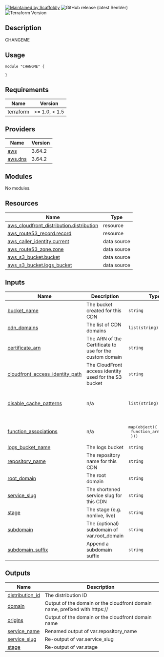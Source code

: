[![Maintained by Scaffoldly](https://img.shields.io/badge/maintained%20by-scaffoldly-blueviolet)](https://github.com/scaffoldly)
![GitHub release (latest SemVer)](https://img.shields.io/github/v/release/scaffoldly/CHANGEME)
![Terraform Version](https://img.shields.io/badge/tf-%3E%3D1.0.4-blue.svg)

## Description

CHANGEME

## Usage

```hcl
module "CHANGME" {

}
```

<!-- BEGIN_TF_DOCS -->
## Requirements

| Name | Version |
|------|---------|
| <a name="requirement_terraform"></a> [terraform](#requirement\_terraform) | >= 1.0, < 1.5 |

## Providers

| Name | Version |
|------|---------|
| <a name="provider_aws"></a> [aws](#provider\_aws) | 3.64.2 |
| <a name="provider_aws.dns"></a> [aws.dns](#provider\_aws.dns) | 3.64.2 |

## Modules

No modules.

## Resources

| Name | Type |
|------|------|
| [aws_cloudfront_distribution.distribution](https://registry.terraform.io/providers/hashicorp/aws/latest/docs/resources/cloudfront_distribution) | resource |
| [aws_route53_record.record](https://registry.terraform.io/providers/hashicorp/aws/latest/docs/resources/route53_record) | resource |
| [aws_caller_identity.current](https://registry.terraform.io/providers/hashicorp/aws/latest/docs/data-sources/caller_identity) | data source |
| [aws_route53_zone.zone](https://registry.terraform.io/providers/hashicorp/aws/latest/docs/data-sources/route53_zone) | data source |
| [aws_s3_bucket.bucket](https://registry.terraform.io/providers/hashicorp/aws/latest/docs/data-sources/s3_bucket) | data source |
| [aws_s3_bucket.logs_bucket](https://registry.terraform.io/providers/hashicorp/aws/latest/docs/data-sources/s3_bucket) | data source |

## Inputs

| Name | Description | Type | Default | Required |
|------|-------------|------|---------|:--------:|
| <a name="input_bucket_name"></a> [bucket\_name](#input\_bucket\_name) | The bucket created for this CDN | `string` | n/a | yes |
| <a name="input_cdn_domains"></a> [cdn\_domains](#input\_cdn\_domains) | The list of CDN domains | `list(string)` | `[]` | no |
| <a name="input_certificate_arn"></a> [certificate\_arn](#input\_certificate\_arn) | The ARN of the Certificate to use for the custom domain | `string` | `""` | no |
| <a name="input_cloudfront_access_identity_path"></a> [cloudfront\_access\_identity\_path](#input\_cloudfront\_access\_identity\_path) | The CloudFront access identity used for the S3 bucket | `string` | n/a | yes |
| <a name="input_disable_cache_patterns"></a> [disable\_cache\_patterns](#input\_disable\_cache\_patterns) | n/a | `list(string)` | <pre>[<br>  "/",<br>  "*.html",<br>  "*.json"<br>]</pre> | no |
| <a name="input_function_associations"></a> [function\_associations](#input\_function\_associations) | n/a | <pre>map(object({<br>    function_arn = string<br>  }))</pre> | `{}` | no |
| <a name="input_logs_bucket_name"></a> [logs\_bucket\_name](#input\_logs\_bucket\_name) | The logs bucket | `string` | n/a | yes |
| <a name="input_repository_name"></a> [repository\_name](#input\_repository\_name) | The repository name for this CDN | `string` | n/a | yes |
| <a name="input_root_domain"></a> [root\_domain](#input\_root\_domain) | The root domain | `string` | `""` | no |
| <a name="input_service_slug"></a> [service\_slug](#input\_service\_slug) | The shortened service slug for this CDN | `string` | n/a | yes |
| <a name="input_stage"></a> [stage](#input\_stage) | The stage (e.g. nonlive, live) | `string` | n/a | yes |
| <a name="input_subdomain"></a> [subdomain](#input\_subdomain) | The (optional) subdomain of var.root\_domain | `string` | `""` | no |
| <a name="input_subdomain_suffix"></a> [subdomain\_suffix](#input\_subdomain\_suffix) | Append a subdomain suffix | `string` | `""` | no |

## Outputs

| Name | Description |
|------|-------------|
| <a name="output_distribution_id"></a> [distribution\_id](#output\_distribution\_id) | The distribution ID |
| <a name="output_domain"></a> [domain](#output\_domain) | Output of the domain or the cloudfront domain name, prefixed with https:// |
| <a name="output_origins"></a> [origins](#output\_origins) | Output of the domain or the cloudfront domain name |
| <a name="output_service_name"></a> [service\_name](#output\_service\_name) | Renamed output of var.repository\_name |
| <a name="output_service_slug"></a> [service\_slug](#output\_service\_slug) | Re-output of var.service\_slug |
| <a name="output_stage"></a> [stage](#output\_stage) | Re-output of var.stage |
<!-- END_TF_DOCS -->
